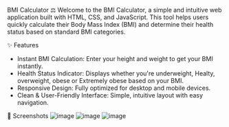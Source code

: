 BMI Calculator ⚖️
Welcome to the BMI Calculator, a simple and intuitive web application built with HTML, CSS, and JavaScript. 
This tool helps users quickly calculate their Body Mass Index (BMI) and determine their health status based on standard BMI categories.

✨ Features
* Instant BMI Calculation: Enter your height and weight to get your BMI instantly.
* Health Status Indicator: Displays whether you're underweight, Healty, overweight, obese or Extremely obese based on your BMI.
* Responsive Design: Fully optimized for desktop and mobile devices.
* Clean & User-Friendly Interface: Simple, intuitive layout with easy navigation.

📸 Screenshots
![image](https://github.com/user-attachments/assets/785b6f9c-aae8-4a76-8a64-9add228c1e5d)
![image](https://github.com/user-attachments/assets/df9214e3-6e4b-4399-8239-71060fe39973)
![image](https://github.com/user-attachments/assets/25191b6e-c2bd-4cf5-a3c4-2f4e3f403731)


